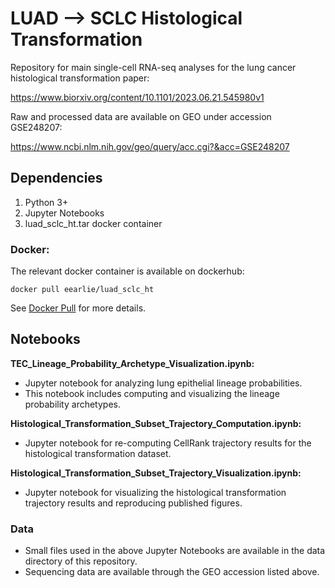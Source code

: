# LUAD --> SCLC Histological Transformation

Repository for main single-cell RNA-seq analyses for the lung cancer histological transformation paper:

https://www.biorxiv.org/content/10.1101/2023.06.21.545980v1

Raw and processed data are available on GEO under accession GSE248207:

https://www.ncbi.nlm.nih.gov/geo/query/acc.cgi?&acc=GSE248207

## Dependencies

1. Python 3+
2. Jupyter Notebooks
3. luad_sclc_ht.tar docker container

### Docker:

The relevant docker container is available on dockerhub:

`docker pull eearlie/luad_sclc_ht`

See [Docker Pull](https://docs.docker.com/engine/reference/commandline/pull/) for more details.


## Notebooks

**TEC_Lineage_Probability_Archetype_Visualization.ipynb:**

  * Jupyter notebook for analyzing lung epithelial lineage probabilities.
  * This notebook includes computing and visualizing the lineage probability archetypes.


**Histological_Transformation_Subset_Trajectory_Computation.ipynb:**

  * Jupyter notebook for re-computing CellRank trajectory results for the histological transformation dataset.


**Histological_Transformation_Subset_Trajectory_Visualization.ipynb:**

  * Jupyter notebook for visualizing the histological transformation trajectory results and reproducing published figures.


### Data

  * Small files used in the above Jupyter Notebooks are available in the data directory of this repository.
  * Sequencing data are available through the GEO accession listed above.
